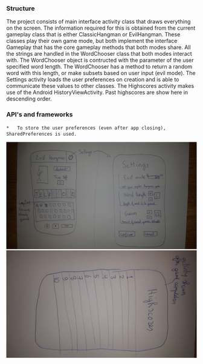 ### Structure
The project consists of main interface activity class that draws everything on the screen. 
The information required for this is obtained from the current gameplay class that is either ClassicHangman or EvilHangman. 
These classes play their own game mode, but both implement the interface Gameplay 
that has the core gameplay methods that both modes share. 
All the strings are handled in the WordChooser class that both modes interact with. 
The WordChooser object is contructed with the parameter of the user specified word length.
The WordChooser has a method to return a random word with this length, or make subsets based on user input (evil mode).
The Settings activity loads the user preferences on creation and is able to communicate these values to other classes.
The Highscores activity makes use of the Android HistoryViewActivity. Past highscores are show here in descending order. 

### API's and frameworks
	* 	To store the user preferences (even after app closing), SharedPreferences is used.

![alt text](https://github.com/Poezedoez/EvilHangman/blob/master/app/sketches/game_and_settings.jpg "sketch game and settings")
![alt text](https://github.com/Poezedoez/EvilHangman/blob/master/app/sketches/highscores.jpg "sketch highscores")
